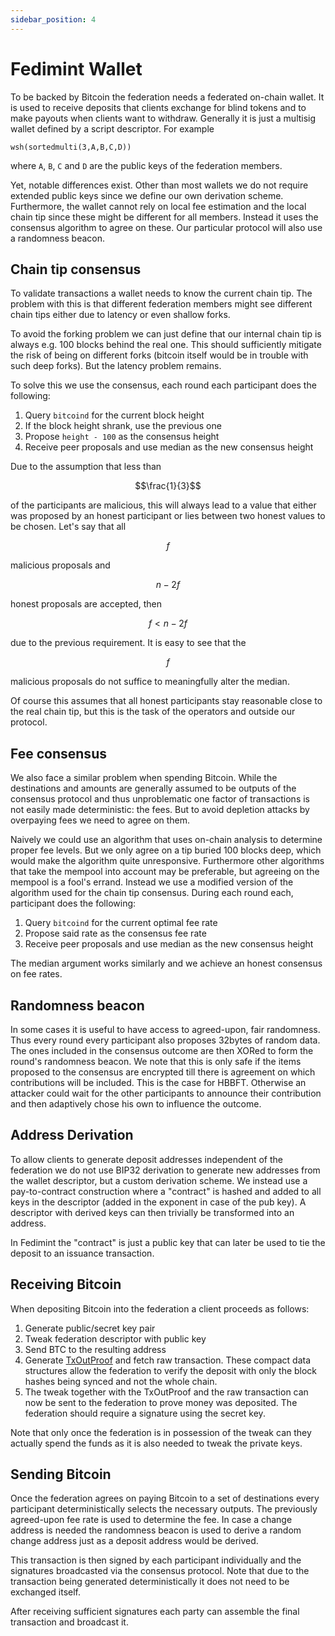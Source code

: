 ```yaml
---
sidebar_position: 4
---
```


# Fedimint Wallet

To be backed by Bitcoin the federation needs a federated on-chain wallet. It is used to receive deposits that clients
exchange for blind tokens and to make payouts when clients want to withdraw. Generally it is just a multisig wallet
defined by a script descriptor. For example

```
wsh(sortedmulti(3,A,B,C,D))
```

where `A`, `B`, `C` and `D` are the public keys of the federation members.

Yet, notable differences exist. Other than most wallets we do not require extended public keys since we define our own
derivation scheme. Furthermore, the wallet cannot rely on local fee estimation and the local chain tip since these
might be different for all members. Instead it uses the consensus algorithm to agree on these. Our particular protocol
will also use a randomness beacon.

## Chain tip consensus

To validate transactions a wallet needs to know the current chain tip. The problem with this is that different
federation members might see different chain tips either due to latency or even shallow forks.

To avoid the forking
problem we can just define that our internal chain tip is always e.g. 100 blocks behind the real one. This should
sufficiently mitigate the risk of being on different forks (bitcoin itself would be in trouble with such deep forks).
But the latency problem remains.

To solve this we use the consensus, each round each participant does the following:

1. Query `bitcoind` for the current block height
2. If the block height shrank, use the previous one
3. Propose `height - 100` as the consensus height
4. Receive peer proposals and use median as the new consensus height

Due to the assumption that less than

$$\frac{1}{3}$$

of the participants are malicious, this will always lead to a value that either was proposed by an honest participant or lies between two honest values to be chosen. Let's say that all

$$f$$

malicious proposals and

$$n-2f$$

honest proposals are accepted, then

$$f < n-2f$$

due to the previous requirement. It is easy to see that the

$$f$$

malicious proposals do not suffice to meaningfully alter the median.

Of course this assumes that all honest participants stay reasonable close to the real chain tip, but this is the task
of the operators and outside our protocol.

## Fee consensus

We also face a similar problem when spending Bitcoin. While the destinations and amounts are generally assumed to be
outputs of the consensus protocol and thus unproblematic one factor of transactions is not easily made deterministic:
the fees. But to avoid depletion attacks by overpaying fees we need to agree on them.

Naively we could use an algorithm that uses on-chain analysis to determine proper fee levels. But we only agree on
a tip buried 100 blocks deep, which would make the algorithm quite unresponsive. Furthermore other algorithms that take
the mempool into account may be preferable, but agreeing on the mempool is a fool's errand. Instead we use a modified
version of the algorithm used for the chain tip consensus. During each round each, participant does the following:

1. Query `bitcoind` for the current optimal fee rate
2. Propose said rate as the consensus fee rate
3. Receive peer proposals and use median as the new consensus height

The median argument works similarly and we achieve an honest consensus on fee rates.

## Randomness beacon

In some cases it is useful to have access to agreed-upon, fair randomness. Thus every round every participant also
proposes 32bytes of random data. The ones included in the consensus outcome are then XORed to form the round's
randomness beacon. We note that this is only safe if the items proposed to the consensus are encrypted till there is
agreement on which contributions will be included. This is the case for HBBFT. Otherwise an attacker could wait for the
other participants to announce their contribution and then adaptively chose his own to influence the outcome.

## Address Derivation

To allow clients to generate deposit addresses independent of the federation we do not use BIP32 derivation to
generate new addresses from the wallet descriptor, but a custom derivation scheme. We instead use a pay-to-contract
construction where a "contract" is hashed and added to all keys in the descriptor (added in the exponent in case of the
pub key). A descriptor with derived keys can then trivially be transformed into an address.

In Fedimint the "contract" is just a public key that can later be used to tie the deposit to an issuance transaction.

## Receiving Bitcoin

When depositing Bitcoin into the federation a client proceeds as follows:

1. Generate public/secret key pair
2. Tweak federation descriptor with public key
3. Send BTC to the resulting address
4. Generate [TxOutProof] and fetch raw transaction. These compact data structures allow the federation to verify the
   deposit with only the block hashes being synced and not the whole chain.
5. The tweak together with the TxOutProof and the raw transaction can now be sent to the federation to prove money was
   deposited. The federation should require a signature using the secret key.

Note that only once the federation is in possession of the tweak can they actually spend the funds as it is also needed
to tweak the private keys.

[txoutproof]: https://bitcoincore.org/en/doc/0.21.0/rpc/blockchain/gettxoutproof/

## Sending Bitcoin

Once the federation agrees on paying Bitcoin to a set of destinations every participant deterministically selects
the necessary outputs. The previously agreed-upon fee rate is used to determine the fee. In case a change address is needed
the randomness beacon is used to derive a random change address just as a deposit address would be derived.

This transaction is then signed by each participant individually and the signatures broadcasted via the consensus
protocol. Note that due to the transaction being generated deterministically it does not need to be exchanged itself.

After receiving sufficient signatures each party can assemble the final transaction and broadcast it.
